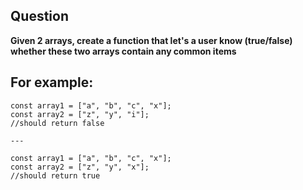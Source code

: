 ## Question

**Given 2 arrays, create a function that let's a user know (true/false) whether these two arrays contain any common items**

## For example:

```
const array1 = ["a", "b", "c", "x"];
const array2 = ["z", "y", "i"];
//should return false

---

const array1 = ["a", "b", "c", "x"];
const array2 = ["z", "y", "x"];
//should return true
```
